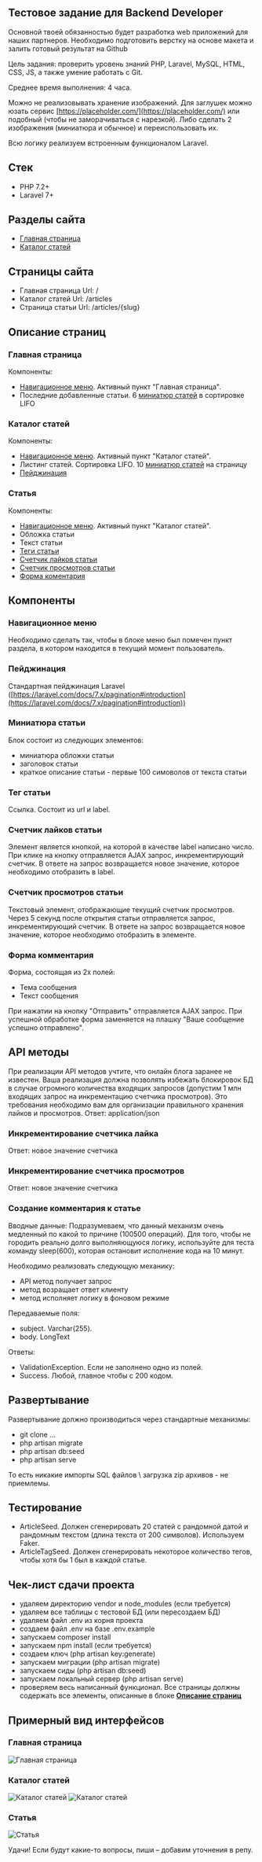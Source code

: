Тестовое задание для Backend Developer
---

Основной твоей обязанностью будет разработка web приложений для наших партнеров.
Необходимо подготовить верстку на основе макета и залить готовый результат на Github

Цель задания: проверить уровень знаний PHP, Laravel, MySQL, HTML, CSS, JS, а также умение работать с Git.

Среднее время выполнения: 4 часа.

Можно не реализовывать хранение изображений. Для заглушек можно юзать
сервис [https://placeholder.com/](https://placeholder.com/) или подобный (чтобы не заморачиваться с нарезкой). Либо
сделать 2 изображения (миниатюра и обычное) и переиспользовать их.

Всю логику реализуем встроенным функционалом Laravel.

## Стек

- PHP 7.2+
- Laravel 7+

## Разделы сайта

- [Главная страница](#главная-страница)
- [Каталог статей](#каталог-статей)

## Страницы сайта

- Главная страница
  Url: /
- Каталог статей
  Url: /articles
- Страница статьи
  Url: /articles/{slug}

## Описание страниц

### Главная страница

Компоненты:

- [Навигационное меню](#навигационное-меню). Активный пункт "Главная страница".
- Последние добавленные статьи. 6 [миниатюр статей](#миниатюра-статьи) в сортировке LIFO

### Каталог статей

Компоненты:

- [Навигационное меню](#навигационное-меню). Активный пункт "Каталог статей".
- Листинг статей. Сортировка LIFO. 10 [миниатюр статей](#миниатюра-статьи) на страницу
- [Пейджинация](#пейджинация)

### Статья

Компоненты:

- [Навигационное меню](#навигационное-меню). Активный пункт "Каталог статей".
- Обложка статьи
- Текст статьи
- [Теги статьи](#тег-статьи)
- [Счетчик лайков статьи](#счетчик-лайков-статьи)
- [Счетчик просмотров статьи](#счетчик-просмотров-статьи)
- [Форма коментария](#форма-комментария)

## Компоненты

### Навигационное меню

Необходимо сделать так, чтобы в блоке меню был помечен пункт раздела, в котором находится в текущий момент пользователь.

### Пейджинация

Стандартная пейджинация
Laravel ([https://laravel.com/docs/7.x/pagination#introduction](https://laravel.com/docs/7.x/pagination#introduction))

### Миниатюра статьи

Блок состоит из следующих элементов:

- миниатюра обложки статьи
- заголовок статьи
- краткое описание статьи - первые 100 симоволов от текста статьи

### Тег статьи

Ссылка. Состоит из url и label.

### Счетчик лайков статьи

Элемент является кнопкой, на которой в качестве label написано число.
При клике на кнопку отправляется AJAX запрос, инкрементирующий счетчик. В ответе на запрос
возвращается новое значение, которое необходимо отобразить в label.

### Счетчик просмотров статьи

Текстовый элемент, отображающие текущий счетчик просмотров. Через 5 секунд после открытия статьи отправляется запрос,
инкрементирующий счетчик. В ответе на запрос возвращается новое значение, которое необходимо отобразить в элементе.

### Форма комментария

Форма, состоящая из 2х полей:

- Тема сообщения
- Текст сообщения

При нажатии на кнопку "Отправить" отправляется AJAX запрос. При успешной обработке форма заменяется на плашку "Ваше
сообщение успешно отправлено".

## API методы

При реализации API методов учтите, что онлайн блога заранее не известен.
Ваша реализация должна позволять избежать блокировок БД в случае огромного количества входящих запросов (допустим 1 млн
входящих запрос на инкрементацию счетчика просмотров). Это требования необходимо вам для организации правильного
хранения лайков и просмотров.
Ответ: application/json

### Инкрементирование счетчика лайка

Ответ: новое значение счетчика

### Инкрементирование счетчика просмотров

Ответ: новое значение счетчика

### Создание комментария к статье

Вводные данные: Подразумеваем, что данный механизм очень медленный по какой то причине (100500 операций). Для того,
чтобы не городить реально долго выполняющуюся логику, используйте для теста команду sleep(600), которая остановит
исполнение кода на 10 минут.

Необходимо реализовать следующую механику:

- API метод получает запрос
- метод возращает ответ клиенту
- метод исполняет логику в фоновом режиме

Передаваемые поля:

- subject. Varchar(255).
- body. LongText

Ответы:

- ValidationException. Если не заполнено одно из полей.
- Success. Любой, главное чтобы с 200 кодом.

## Развертывание

Развертывание должно производиться через стандартные механизмы:

- git clone ...
- php artisan migrate
- php artisan db:seed
- php artisan serve

То есть никакие импорты SQL файлов \ загрузка zip архивов - не приемлемы.

## Тестирование

- ArticleSeed. Должен сгенерировать 20 статей с рандомной датой и рандомным текстом (длина текста от 200 символов).
  Используем Faker.
- ArticleTagSeed. Должен сгенерировать некоторое количество тегов, чтобы хотя бы 1 был в каждой статье.

## Чек-лист сдачи проекта

- удаляем директорию vendor и node_modules (если требуется)
- удаляем все таблицы с тестовой БД (или пересоздаем БД)
- удаляем файл .env из корня проекта
- создаем файл .env на базе .env.example
- запускаем composer install
- запускаем npm install (если требуется)
- создаем ключ (php artisan key:generate)
- запускаем миграции (php artisan migrate)
- запускаем сиды (php artisan db:seed)
- запускаем локальный сервер (php artisan serve)
- проверяем весь написанный функционал. Все страницы должны содержать все элементы, описанные в блоке [**Описание
  страниц**](#описание-страниц)

## Примерный вид интерфейсов
### Главная страница
![Главная страница](https://i.ibb.co/Yykzsby/3.jpg)
### Каталог статей
![Каталог статей](https://i.ibb.co/f4WF9nb/4.jpg)
![Каталог статей](https://i.ibb.co/sFpCfrz/2.jpg)
### Статья
![Статья](https://i.ibb.co/5LYDhRT/1.jpg)



Удачи! Если будут какие-то вопросы, пиши – добавим уточнения в репу.
